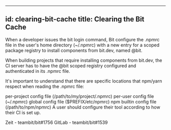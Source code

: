 
---
id: clearing-bit-cache
title: Clearing the Bit Cache
---

When a developer issues the bit login command, Bit configure the .npmrc file in the user's home directory (~/.npmrc) with a new entry for a scoped package registry to install components from bit.dev, named @bit.

When building projects that require installing components from bit.dev, the CI server has to have the @bit scoped registry configured and authenticated in its .npmrc file.

It's important to understand that there are specific locations that npm/yarn respect when reading the .npmrc file:

per-project config file (/path/to/my/project/.npmrc)
per-user config file (~/.npmrc)
global config file ($PREFIX/etc/npmrc)
npm builtin config file (/path/to/npm/npmrc)
A user should configure their tool according to how their CI is set up.

Zeit - teambit/bit#1756
GitLab - teambit/bit#1539
